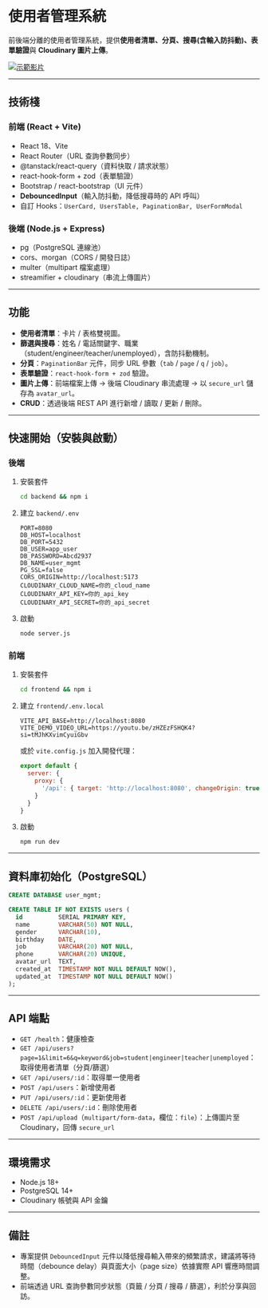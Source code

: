 # 使用者管理系統

前後端分離的使用者管理系統，提供**使用者清單、分頁、搜尋(含輸入防抖動)、表單驗證**與 **Cloudinary 圖片上傳**。

[![示範影片](https://img.youtube.com/vi/JnKfA4ATJuo/0.jpg)](https://youtu.be/JnKfA4ATJuo)

---

## 技術棧

### 前端 (React + Vite)

- React 18、Vite
- React Router（URL 查詢參數同步）
- @tanstack/react-query（資料快取 / 請求狀態）
- react-hook-form + zod（表單驗證）
- Bootstrap / react-bootstrap（UI 元件）
- **DebouncedInput**（輸入防抖動，降低搜尋時的 API 呼叫）
- 自訂 Hooks：`UserCard, UsersTable, PaginationBar, UserFormModal`

### 後端 (Node.js + Express)

- pg（PostgreSQL 連線池）
- cors、morgan（CORS / 開發日誌）
- multer（multipart 檔案處理）
- streamifier + cloudinary（串流上傳圖片）

---

## 功能

- **使用者清單**：卡片 / 表格雙視圖。
- **篩選與搜尋**：姓名 / 電話關鍵字、職業（student/engineer/teacher/unemployed），含防抖動機制。
- **分頁**：`PaginationBar` 元件，同步 URL 參數（`tab` / `page` / `q` / `job`）。
- **表單驗證**：`react-hook-form + zod` 驗證。
- **圖片上傳**：前端檔案上傳 → 後端 Cloudinary 串流處理 → 以 `secure_url` 儲存為 `avatar_url`。
- **CRUD**：透過後端 REST API 進行新增 / 讀取 / 更新 / 刪除。

---

## 快速開始（安裝與啟動）

### 後端

1. 安裝套件
   ```bash
   cd backend && npm i
   ```
2. 建立 `backend/.env`
   ```env
   PORT=8080
   DB_HOST=localhost
   DB_PORT=5432
   DB_USER=app_user
   DB_PASSWORD=Abcd2937
   DB_NAME=user_mgmt
   PG_SSL=false
   CORS_ORIGIN=http://localhost:5173
   CLOUDINARY_CLOUD_NAME=你的_cloud_name
   CLOUDINARY_API_KEY=你的_api_key
   CLOUDINARY_API_SECRET=你的_api_secret
   ```
3. 啟動
   ```bash
   node server.js
   ```

### 前端

1. 安裝套件
   
   ```bash
   cd frontend && npm i
   ```
2. 建立 `frontend/.env.local`
   
   ```env
   VITE_API_BASE=http://localhost:8080
   VITE_DEMO_VIDEO_URL=https://youtu.be/zHZEzFSHQK4?si=tMJhKXvimCyuiGbv
   ```
   
   或於 `vite.config.js` 加入開發代理：
   
   ```js
   export default {
     server: {
       proxy: {
         '/api': { target: 'http://localhost:8080', changeOrigin: true }
       }
     }
   }
   ```
3. 啟動
   
   ```bash
   npm run dev
   ```

---

## 資料庫初始化（PostgreSQL）

```sql
CREATE DATABASE user_mgmt;

CREATE TABLE IF NOT EXISTS users (
  id          SERIAL PRIMARY KEY,
  name        VARCHAR(50) NOT NULL,
  gender      VARCHAR(10),
  birthday    DATE,
  job         VARCHAR(20) NOT NULL,
  phone       VARCHAR(20) UNIQUE,
  avatar_url  TEXT,
  created_at  TIMESTAMP NOT NULL DEFAULT NOW(),
  updated_at  TIMESTAMP NOT NULL DEFAULT NOW()
);
```

---

## API 端點

- `GET /health`：健康檢查
- `GET /api/users?page=1&limit=6&q=keyword&job=student|engineer|teacher|unemployed`：取得使用者清單（分頁/篩選）
- `GET /api/users/:id`：取得單一使用者
- `POST /api/users`：新增使用者
- `PUT /api/users/:id`：更新使用者
- `DELETE /api/users/:id`：刪除使用者
- `POST /api/upload`（`multipart/form-data`，欄位：`file`）：上傳圖片至 Cloudinary，回傳 `secure_url`

---

## 環境需求

- Node.js 18+
- PostgreSQL 14+
- Cloudinary 帳號與 API 金鑰

---

## 備註

- 專案提供 `DebouncedInput` 元件以降低搜尋輸入帶來的頻繁請求，建議將等待時間（debounce delay）與頁面大小（page size）依據實際 API 響應時間調整。
- 前端透過 URL 查詢參數同步狀態（頁籤 / 分頁 / 搜尋 / 篩選），利於分享與回訪。
